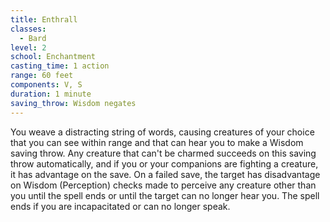 ```yaml
---
title: Enthrall
classes:
  - Bard
level: 2
school: Enchantment
casting_time: 1 action
range: 60 feet
components: V, S
duration: 1 minute
saving_throw: Wisdom negates
---
```


You weave a distracting string of words, causing creatures of your choice that you can see within range and that can hear you to make a Wisdom saving throw. Any creature that can't be charmed succeeds on this saving throw automatically, and if you or your companions are fighting a creature, it has advantage on the save. On a failed save, the target has disadvantage on Wisdom (Perception) checks made to perceive any creature other than you until the spell ends or until the target can no longer hear you. The spell ends if you are incapacitated or can no longer speak.

